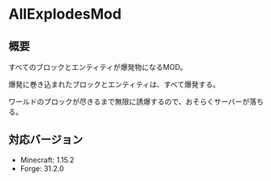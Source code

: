 # AllExplodesMod
## 概要
すべてのブロックとエンティティが爆発物になるMOD。

爆発に巻き込まれたブロックとエンティティは、すべて爆発する。

ワールドのブロックが尽きるまで無限に誘爆するので、おそらくサーバーが落ちる。

## 対応バージョン
- Minecraft: 1.15.2
- Forge: 31.2.0